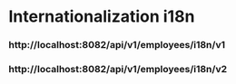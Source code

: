 # Internationalization i18n
### http://localhost:8082/api/v1/employees/i18n/v1
### http://localhost:8082/api/v1/employees/i18n/v2
